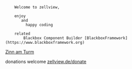 


		Welcome to zellview,
		
		enjoy		
		   and		   
		     happy coding

		related
			Blackbox Component Builder [BlackboxFramework](https://www.blackboxframework.org)

[Zinn am Turm](https://www.zinnamturm.eu)
			
donations welcome [zellview.de/donate](https://www.zellview.donate)
			
		
